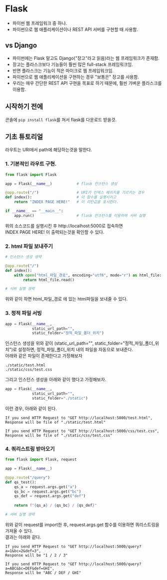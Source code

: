 # Flask
* 파이썬 웹 프레임워크 중 하나.
* 파이썬으로 웹 애플리케이션이나 REST API 서버를 구현할 때 사용함.

## vs Django 
* 파이썬에는 Flask 말고도 Django("장고"라고 읽음)라는 웹 프레임워크가 존재함.
* 장고는 플라스크보다 기능들이 훨씬 많은 full-stack 프레임워크임.
* 반면 플라스크는 기능이 적은 마이크로 웹 프레임워크임.
* 파이썬으로 웹 애플리케이션을 구현하는 경우 "보통은" 장고를 사용함.
* 우리는 매우 간단한 REST API 구현을 목표로 하기 때문에, 훨씬 가벼운 플라스크를 이용함.

## 시작하기 전에
콘솔에 ```pip install flask```를 쳐서 flask를 다운로드 받을것.

## 기초 튜토리얼
라우트는 URI에서 path에 해당하는것을 말한다.

### 1. 기본적인 라우트 구현.
```python
from flask import Flask

app = Flask(__name__)           # flask 인스턴스 생성

@app.route("/")                 # URI가 인덱스 페이지를 가르키는 경우
def index():                    # 이 함수를 실행시키고
    return "INDEX PAGE HERE!"   # 이 리턴값을 표시한다.

if __name__ == "__main__":
    app.run()                   # flask 인스턴스를 이용하여 서버 실행
```
위의 소스코드를 실행시킨 후 http://localhost:5000로 접속하면   
INDEX PAGE HERE! 이 출력되는것을 확인할 수 있다.

### 2. html 파일 보내주기
```python
# 인스턴스 생성 생략

@app.route("/")
def index():
    with open("html_파일_경로", encoding="utf8", mode="r") as html_file:
        return html_file.read()

# 서버 실행 생략
```
위와 같이 하면 html_파일_경로 에 있는 html파일을 보내줄 수 있다.

### 3. 정적 파일 서빙
```python
app = Flask(__name__,
            static_url_path="",
            static_folder="정적_파일_폴더_위치")
```
인스턴스 생성을 위와 같이 (static_url_path="", static_folder="정적_파일_폴더_위치")로 설정하면,
정적_파일_폴더_위치 내의 파일을 자동으로 보내준다.     
아래와 같은 파일이 존재한다고 가정해보자
```
./static/test.html
./static/css/test.css
```
그리고 인스턴스 생성을 아래와 같이 했다고 가정해보자.
```python
app = Flask(__name__,
            static_url_path="",
            static_folder="./static")
```
이런 경우, 아래와 같이 된다.
```
If you send HTTP Request to "GET http://localhost:5000/test.html", 
Response will be file of "./static/test.html"

If you send HTTP Request to "GET http://localhost:5000/css/test.css", 
Response will be file of "./static/css/test.css"
```

### 4. 쿼리스트링 받아오기
```python
from flask import Flask, request

app = Flask(__name__)

@app.route("/query")
def qs_test():
    qs_a = request.args.get("a")
    qs_bc = request.args.get("bc")
    qs_def = request.args.get("def")
    
    return f"{qs_a} / {qs_bc} / {qs_def}"

# 서버 실행 생략
```
위와 같이 request를 import한 후, request.args.get 함수를 이용하면 쿼리스트링을 가져올 수 있다.    
결과는 아래와 같다.
```
If you send HTTP Request to "GET http://localhost:5000/query?a=1&bc=2&def=3",
Response will be "1 / 2 / 3"

If you send HTTP Request to "GET http://localhost:5000/query?a=ABC&bc=DEF&def=GHI",
Response will be "ABC / DEF / GHI"
```
